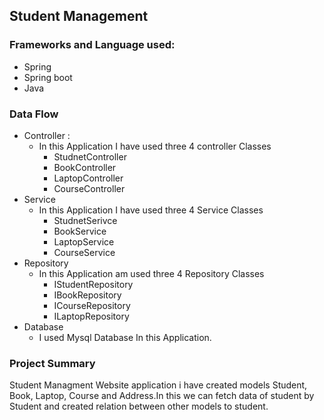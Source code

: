 ## Student Management
### Frameworks and Language used:
* Spring
* Spring boot
* Java

### Data Flow
* Controller : 
  * In this Application I have used three 4 controller Classes
    * StudnetController
    * BookController
    * LaptopController
    * CourseController
* Service
  * In this Application I have used three 4 Service Classes
    * StudnetSerivce
    * BookService
    * LaptopService
    * CourseService
* Repository
  * In this Application am used three 4 Repository Classes
    * IStudentRepository
    * IBookRepository
    * ICourseRepository
    * ILaptopRepository
* Database
  * I used Mysql Database In this Application.
### Project Summary
Student Managment Website application i have created models Student, Book, Laptop, Course and Address.In this we can fetch data of student by Student and created
relation between other models to student.
